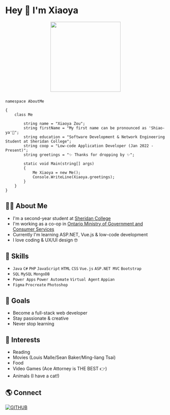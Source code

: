 
### <h1>Hey 👋 I'm Xiaoya</h1>

<p align="center"><img src="https://user-images.githubusercontent.com/84748829/167641084-10e8231b-0087-4bcc-95ac-0975da71d81f.GIF" width="220"></p>

###
    namespace AboutMe

    {   
        class Me

            string name = "Xiaoya Zou";
            string firstName = "My first name can be pronounced as 'Shiao-ya'🙂";
            string education = "Software Development & Network Engineering Student at Sheridan College";
            string coop = "Low-code Application Developer (Jan 2022 - Present)";
            string greetings = "✨ Thanks for dropping by ✨";

            static void Main(string[] args)
            {
                Me Xiaoya = new Me();
                Console.WriteLine(Xiaoya.greetings);
            }
        }
    }
    
### 

<h2>👩‍💻 About Me</h2>

- I'm a second-year student at [Sheridan College](https://www.sheridancollege.ca/)
- I'm working as a co-op in [Ontario Ministry of Government and Consumer Services](https://www.ontario.ca/page/ministry-government-and-consumer-services)
- Currently I'm learning ASP.NET, Vue.js & low-code development
- I love coding & UX/UI design 🤓

###

<h2>🌱 Skills</h2>

- `Java` `C#` `PHP` `JavaScript` `HTML` `CSS` `Vue.js` `ASP.NET MVC` `Bootstrap`
- `SQL` `MySQL` `MongoDB`
- `Power Apps` `Power Automate` `Virtual Agent` `Appian`
- `Figma` `Procreate` `Photoshop`

###

<h2>🌟 Goals</h2>

- Become a full-stack web developer
- Stay passionate & creative
- Never stop learning

###

<h2>💜 Interests</h2>

- Reading
- Movies (Louis Malle/Sean Baker/Ming-liang Tsai)
- Food
- Video Games (Ace Attorney is THE BEST 👉)
- Animals (I have a cat!)

###

<h2>🌎 Connect</h2>

[![GITHUB](https://img.shields.io/badge/inkedin-%230A66C2.svg?&style=for-the-badge&logo=linkedin&logoColor=white)](https://www.linkedin.com/in/xiaoyazou/)


